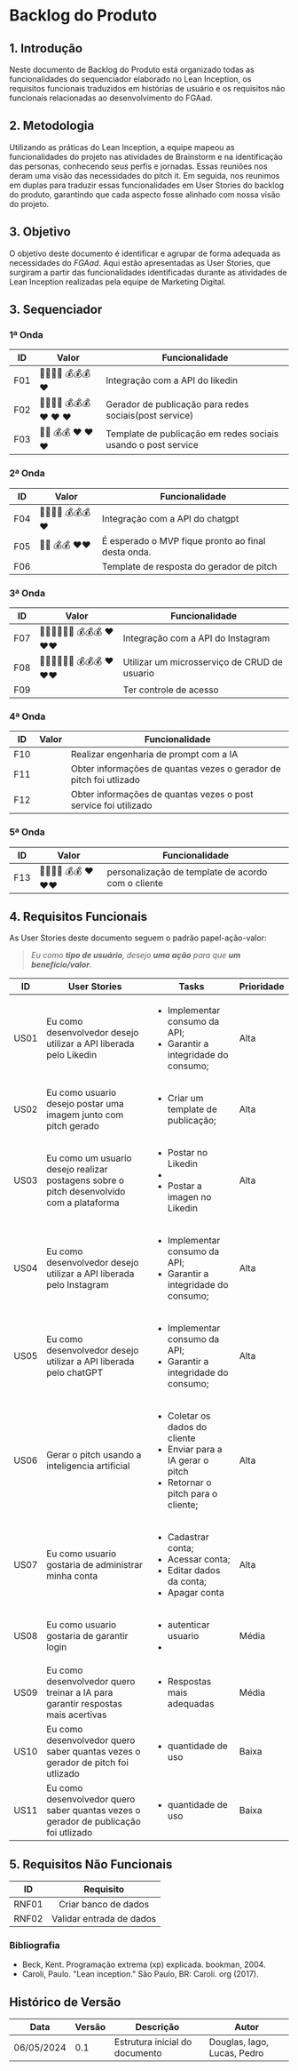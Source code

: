 # Backlog do Produto

## **1. Introdução**

Neste documento de Backlog do Produto está organizado todas as funcionalidades do sequenciador elaborado no Lean Inception, os requisitos funcionais traduzidos em histórias de usuário e os requisitos não funcionais relacionadas ao desenvolvimento do FGAad.

## **2. Metodologia**

Utilizando as práticas do Lean Inception, a equipe mapeou as funcionalidades do projeto nas atividades de Brainstorm e na identificação das personas, conhecendo seus perfis e jornadas. Essas reuniões nos deram uma visão das necessidades do pitch it. Em seguida, nos reunimos em duplas para traduzir essas funcionalidades em User Stories do backlog do produto, garantindo que cada aspecto fosse alinhado com nossa visão do projeto.

## **3. Objetivo**

O objetivo deste documento é identificar e agrupar de forma adequada as necessidades do _FGAad_. Aqui estão apresentadas as User Stories, que surgiram a partir das funcionalidades identificadas durante as atividades de Lean Inception realizadas pela equipe de Marketing Digital.

## **3. Sequenciador**

### **1ª Onda**

| ID  | Valor                | Funcionalidade                                                |
| --- | -------------------- | ------------------------------------------------------------- |
| F01 | 🚴‍♂️🚴‍♂️ 💰💰💰 ❤️       | Integração com a API do likedin                               |
| F02 | 🚴‍♂️🚴‍♂️ 💰💰💰 ❤️ ❤️ ❤️ | Gerador de publicação para redes sociais(post service)        |
| F03 | 🚴‍♂️ 💰💰 ❤️ ❤️ ❤️     | Template de publicação em redes sociais usando o post service |

### **2ª Onda**

| ID  | Valor          | Funcionalidade                                     |
| --- | -------------- | -------------------------------------------------- |
| F04 | 🚴‍♂️🚴‍♂️ 💰💰💰 ❤️ | Integração com a API do chatgpt                    |
| F05 | 🚴‍♂️ 💰💰 ❤️❤️   | É esperado o MVP fique pronto ao final desta onda. |
| F06 |                | Template de resposta do gerador de pitch           |

### **3ª Onda**

| ID  | Valor                | Funcionalidade                               |
| --- | -------------------- | -------------------------------------------- |
| F07 | 🚴‍♂️🚴‍♂️🚴‍♂️ 💰💰💰 ❤️❤️❤️ | Integração com a API do Instagram            |
| F08 | 🚴‍♂️🚴‍♂️🚴‍♂️ 💰💰💰 ❤️❤️❤️ | Utilizar um microsserviço de CRUD de usuario |
| F09 |                      | Ter controle de acesso                       |

### **4ª Onda**

| ID  | Valor | Funcionalidade                                                     |
| --- | ----- | ------------------------------------------------------------------ |
| F10 |       | Realizar engenharia de prompt com a IA                             |
| F11 |       | Obter informações de quantas vezes o gerador de pitch foi utlizado |
| F12 |       | Obter informações de quantas vezes o post service foi utilizado    |

### **5ª Onda**

| ID  | Valor            | Funcionalidade                                     |
| --- | ---------------- | -------------------------------------------------- |
| F13 | 🚴‍♂️🚴‍♂️ 💰💰 ❤️❤️❤️ | personalização de template de acordo com o cliente |

## 4. Requisitos Funcionais

As User Stories deste documento seguem o padrão papel-ação-valor:

> _Eu como **tipo de usuário**,
> desejo **uma ação**
> para que **um benefício/valor**._

| ID   | User Stories                                                                                                                                                                                      | Tasks                                                                                                                                                                                                                                  | Prioridade |
| ---- | ------------------------------------------------------------------------------------------------------------------------------------------------------------------------------------------------- | -------------------------------------------------------------------------------------------------------------------------------------------------------------------------------------------------------------------------------------- | ---------- |
| US01 | Eu como desenvolvedor desejo utilizar a API liberada pelo Likedin                                                                                                                                 | <ul> <li> Implementar consumo da API; <li> Garantir a integridade do consumo;| Alta       |
| US02 | Eu como usuario desejo postar uma imagem junto com pitch gerado | <ul> <li> Criar um template de publicação; </ul>                                                                                                                                                   | Alta       |
| US03 | Eu como um usuario desejo realizar postagens sobre o pitch desenvolvido com a plataforma| <ul> <li> Postar no Likedin<li> <li> Postar a imagen no Likedin </li>  </ul>                                                                                                                             | Alta       |
| US04 | Eu como desenvolvedor desejo utilizar a API liberada pelo Instagram                                                                                                                                | <ul> <li> Implementar consumo da API; <li> Garantir a integridade do consumo;| Alta       |
| US05 | Eu como desenvolvedor desejo utilizar a API liberada pelo chatGPT | <ul> <li> Implementar consumo da API; <li> Garantir a integridade do consumo; | Alta       |
| US06 | Gerar o pitch usando a inteligencia artificial | <ul><li> Coletar os dados do cliente <li> Enviar para a IA gerar o pitch <li> Retornar o pitch para o cliente; </li> </ul>                                                                                                 | Alta       |
| US07 | Eu como usuario gostaria de administrar minha conta | <ul> <li> Cadastrar conta; <li> Acessar conta; </li> <li> Editar dados da conta; <li> Apagar conta </li>  | Alta       |
| US08 | Eu como usuario gostaria de garantir login | <ul> <li> autenticar usuario <li> | Média      |
| US09 | Eu como desenvolvedor quero treinar a IA para garantir respostas mais acertivas | <ul> <li> Respostas mais adequadas </li>  | Média      |
| US10 | Eu como desenvolvedor quero saber quantas vezes o gerador de pitch foi utlizado| <ul> <li> quantidade de uso </li>                            | Baixa      |
| US11 | Eu como desenvolvedor quero saber quantas vezes o gerador de publicação foi utlizado | <ul> <li> quantidade de uso </li>   | Baixa      |

## **5. Requisitos Não Funcionais**

|  ID   |        Requisito         |
| :---: | :----------------------: |
| RNF01 |   Criar banco de dados   |
| RNF02 | Validar entrada de dados |

### **Bibliografia**

- Beck, Kent. Programação extrema (xp) explicada. bookman, 2004.
- Caroli, Paulo. "Lean inception." São Paulo, BR: Caroli. org (2017).

## **Histórico de Versão**

| Data       | Versão | Descrição                                                                                              | Autor                        |
| ---------- | ------ | ------------------------------------------------------------------------------------------------------ | ---------------------------- |
|06/05/2024 | 0.1    | Estrutura inicial do documento | Douglas, Iago, Lucas, Pedro |

